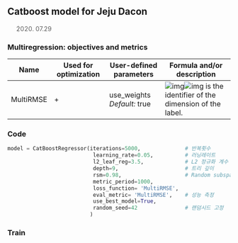 ## Catboost model for Jeju Dacon

> 2020. 07.29



### Multiregression: objectives and metrics

| Name      | Used for optimization | User-defined parameters     | Formula and/or description                                   |
| --------- | --------------------- | --------------------------- | ------------------------------------------------------------ |
| MultiRMSE | +                     | use_weights *Default:* true | ![img](https://yastatic.net/doccenter/images/tech2.yandex.com/en/catboost/doc/freeze/fqKK4Aaw8riz7Opwdd3cCFjT8-w.svg)![img](https://yastatic.net/doccenter/images/tech2.yandex.com/en/catboost/doc/freeze/TCIV_mn1tTcM2towHCw2tKmOlEE.svg) is the identifier of the dimension of the label. |

### Code

```python
model = CatBoostRegressor(iterations=5000,              # 반복횟수
                           learning_rate=0.05,          # 러닝레이트
                           l2_leaf_reg=3.5,             # L2 정규화 계수
                           depth=9,                     # 트리 깊이
                           rsm=0.98,                    # Random subspace method.
                           metric_period=1000,
                           loss_function= 'MultiRMSE',      
                           eval_metric= 'MultiRMSE',    # 성능 측정
                           use_best_model=True,
                           random_seed=42               # 랜덤시드 고정
                          ) 
```



### Train